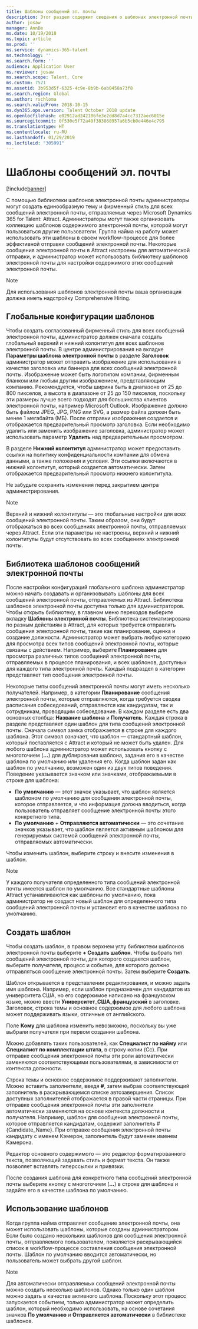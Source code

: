 ```yaml
---
title: Шаблоны сообщений эл. почты
description: Этот раздел содержит сведения о шаблонах электронной почты, которые можно создать и использовать в Microsoft Dynamics 365 for Talent - Attract.
author: josaw
manager: AnnBe
ms.date: 10/19/2018
ms.topic: article
ms.prod: ''
ms.service: dynamics-365-talent
ms.technology: ''
ms.search.form: ''
audience: Application User
ms.reviewer: josaw
ms.search.scope: Talent, Core
ms.custom: 7521
ms.assetid: 3b953d5f-6325-4c9e-8b9b-6ab0458a73f8
ms.search.region: Global
ms.author: rschloma
ms.search.validFrom: 2018-10-15
ms.dyn365.ops.version: Talent October 2018 update
ms.openlocfilehash: e02912ad242186fe3e2dd8d7a4cc7312aec6015e
ms.sourcegitcommit: 0f530e5f72a40f383868957a6b5cb0e446e4c795
ms.translationtype: HT
ms.contentlocale: ru-RU
ms.lasthandoff: 01/29/2019
ms.locfileid: "305991"
---
```

# <a name="email-templates"></a>Шаблоны сообщений эл. почты
[!include[banner](../includes/banner.md)]

С помощью библиотеки шаблонов электронной почты администраторы могут создать единообразную тему и фирменный стиль для всех сообщений электронной почты, отправляемых через Microsoft Dynamics 365 for Talent: Attract. Администраторы могут также организовать коллекцию шаблонов содержимого электронной почты, которой могут пользоваться другие пользователи. Группа найма на работу может использовать эти шаблоны в своем workflow-процессе для более эффективной отправки сообщений электронной почты. Некоторые сообщения электронной почты в Attract настроены для автоматической отправки, и администратор может использовать библиотеку шаблонов электронной почты для настройки содержимого этих сообщений электронной почты.

> [!NOTE]
> Для использования шаблонов электронной почты ваша организация должна иметь надстройку Comprehensive Hiring.

## <a name="global-template-configurations"></a>Глобальные конфигурации шаблонов

Чтобы создать согласованный фирменный стиль для всех сообщений электронной почты, администратор должен сначала создать глобальный верхний и нижний колонтитул для всех шаблонов электронной почты. В центре администрирования на вкладке **Параметры шаблона электронной почты** в разделе **Заголовок** администратор может отправить изображение для использования в качестве заголовка или баннера для всех сообщений электронной почты. Изображение может быть логотипом компании, фирменным бланком или любым другим изображением, представляющим компанию. Рекомендуется, чтобы ширина быть в диапазоне от 25 до 800 пикселов, а высота в диапазоне от 25 до 150 пикселов, поскольку эти размеры лучше всего подходят для большинства клиентов электронной почты, например Microsoft Outlook. Изображение должно быть файлом JPEG, JPG, PNG или SVG, а размер файла должен быть менее 1 мегабайта (МБ). После отправки изображения создается и отображается предварительный просмотр заголовка. Если необходимо удалить или заменить изображение заголовка, администратор может использовать параметр **Удалить** над предварительным просмотром.

В разделе **Нижний колонтитул** администратор может предоставить ссылки на политику конфиденциальности компании для обмена данными, а также положения и условия. Эти ссылки включаются в нижний колонтитул, который создается автоматически. Затем отображается предварительный просмотр нижнего колонтитула.

Не забудьте сохранить изменения перед закрытием центра администрирования.

> [!NOTE] 
> Верхний и нижний колонтитулы — это глобальные настройки для всех сообщений электронной почты. Таким образом, они будут отображаться во всех сообщениях электронной почты, отправляемых через Attract. Если эти параметры не настроены, верхний и нижний колонтитулы будут отсутствовать во всех сообщениях электронной почты.

## <a name="email-template-library"></a>Библиотека шаблонов сообщений электронной почты 

После настройки конфигураций глобального шаблона администратор можно начать создавать и организовывать шаблоны для всех сообщений электронной почты, отправляемых из Attract. Библиотека шаблонов электронной почты доступна только для администраторов. Чтобы открыть библиотеку, в главном меню переходов выберите вкладку **Шаблоны электронной почты**. Библиотека систематизирована по разным действиям в Attract, для которых требуется отправлять сообщения электронной почты, такие как планирование, оценка и создание должности. Администратор может выбрать любую категорию для просмотра всех типов сообщений электронной почты, которые связаны с действием. Например, выберите **Планирование** для просмотра различных типов сообщений электронной почты, отправляемых в процессе планирования, и всех шаблонов, доступных для каждого типа электронной почты. Каждый подраздел в категории представляет тип сообщения электронной почты.

Некоторые типы сообщений электронной почты могут иметь несколько получателей. Например, в категории **Планирование** сообщения электронной почты, которые отправляются, когда требуется сводка расписания собеседований, отправляются как кандидатам, так и сотрудникам, проводящим собеседование. В каждом разделе есть два основных столбца: **Название шаблона** и **Получатель**. Каждая строка в разделе представляет один шаблон для типа сообщений электронной почты. Сначала символ замка отображается в строке для каждого шаблона. Этот символ означает, что шаблон — стандартный шаблон, который поставляется с Attract и который не может быть удален. Для любого шаблона администратор может использовать кнопку с многоточием (**...**) для дублирования шаблона, задания его в качестве шаблона по умолчанию или удаления его. Когда шаблон задан как шаблон по умолчанию, возможен один из двух типов поведения. Поведение указывается значком или значками, отображаемыми в строке для шаблона:

- **По умолчанию** — этот значок указывает, что шаблон является шаблоном по умолчанию для сообщения электронной почты, которое отправляется, и что информация должна вводиться, когда пользователь отправляет сообщение электронной почты этого конкретного типа.
- **По умолчанию** + **Отправляются автоматически** — это сочетание значков указывает, что шаблон является активным шаблоном для генерируемых системой сообщений электронной почты, отправляемых автоматически.

Чтобы изменить шаблон, выберите строку и внесите изменения в шаблон.

> [!NOTE]
> У каждого получателя определенного типа сообщений электронной почты имеется шаблон по умолчанию. Все стандартные шаблоны Attract устанавливаются как шаблоны по умолчанию, пока администратор не создаст новый шаблон для определенного типа сообщений электронной почты и установит его в качестве шаблона по умолчанию.

## <a name="create-a-template"></a>Создать шаблон

Чтобы создать шаблон, в правом верхнем углу библиотеки шаблонов электронной почты выберите **+ Создать шаблон**. Чтобы выбрать тип сообщений электронной почты, для которого создается шаблон, выберите получателя, процесс и событие, для которого должно отправляться сообщение электронной почты. Затем выберите **Создать**.

Шаблон открывается в представлении редактирования, и можно задать имя шаблона. Например, если шаблон предназначен для кандидатов из университета США, но его содержимое написано на французском языке, можно ввести **Университет\_США\_французский** в заголовке. Заголовок, строка темы и основное содержимое для любого шаблона может поддерживать языки, отличные от английского.

Поле **Кому** для шаблона изменить невозможно, поскольку вы уже выбрали получателя при первом создании шаблона.

Можно добавлять таких пользователей, как **Специалист по найму** или **Специалист по комплектации штата**, в строку копии (Cc). При отправке сообщения электронной почты эти роли автоматически заменяются соответствующими пользователями, в зависимости от контекста должности.

Строка темы и основное содержимое поддерживают заполнители. Можно вставить заполнители, введя **\#**, затем выбрав соответствующий заполнитель в раскрывающемся списке автозавершения. Список доступных заполнителей отображается в правой части страницы. При отправке сообщения электронной почты эти заполнители автоматически заменяются на основе контекста должности и получателя. Например, шаблон для сообщения электронной почты, которое отправляется кандидатам, содержит заполнитель \#{Candidate\_Name}. При отправке сообщения электронной почты кандидату с именем Кэмерон, заполнитель будут заменен именем Кэмерона.

Редактор основного содержимого — это редактор форматированного текста, позволяющий задавать стиль и формат текста. Он также позволяет вставлять гиперссылки и привязки.

После создания шаблона для конкретного типа сообщений электронной почты выберите кнопку с многоточием (**...**) в строке для шаблона и задайте его в качестве шаблона по умолчанию.

## <a name="consume-templates"></a>Использование шаблонов

Когда группа найма отправляет сообщение электронной почты, она может использовать шаблоны, которые созданы администратором. Если было создано нескольких шаблонов для сообщения электронной почты, отправляемого пользователем, появляется раскрывающийся список в workflow-процессе составления сообщения электронной почты. Шаблон по умолчанию вводится автоматически, но пользователь может выбрать другой шаблон.

> [!NOTE] 
> Для автоматически отправляемых сообщений электронной почты можно создать несколько шаблонов. Однако только один шаблон можно задать в качестве активного шаблона. Поскольку этот процесс запускается событием, только администратор может определить шаблон, который необходимо использовать, на основе сочетания значков **По умолчанию** и **Отправляется автоматически** в библиотеке шаблонов.
